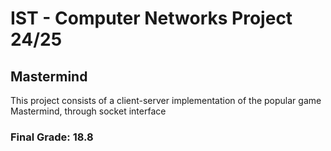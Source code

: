 # IST - Computer Networks Project 24/25

## Mastermind
This project consists of a client-server implementation of the popular game Mastermind, through socket interface

### Final Grade: 18.8
